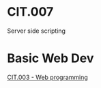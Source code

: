 # CIT.007
Server side scripting <br />
# Basic Web Dev
[CIT.003 - Web programming](https://github.com/kaloyyyy/CIT.003)
